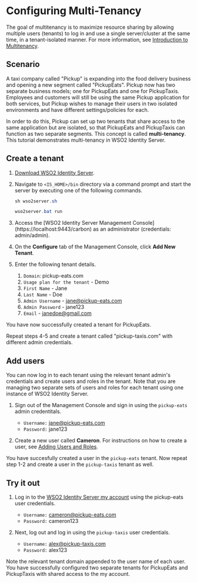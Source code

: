 # Configuring Multi-Tenancy

The goal of multitenancy is to maximize resource sharing by allowing multiple users (tenants) to log in and use a single server/cluster at the same time, in a tenant-isolated manner. For more information, see [Introduction to Multitenancy](../../administer/introduction-to-multitenancy).

## Scenario

A taxi company called "Pickup" is expanding into the food delivery business and opening a new segment called "PickupEats". Pickup now has two separate business models; one for PickupEats and one for PickupTaxis. Employees and customers will still be using the same Pickup application for both services, but Pickup wishes to manage their users in two isolated environments and have different settings/policies for each. 

In order to do this, Pickup can set up two tenants that share access to the same application but are isolated, so that PickupEats and PickupTaxis can function as two separate segments. This concept is called **multi-tenancy**.  This tutorial demonstrates multi-tenancy in WSO2 Identity Server. 

## Create a tenant

1. [Download WSO2 Identity Server](https://wso2.com/identity-and-access-management/).

2. Navigate to `<IS_HOME>/bin` directory via a command prompt and start the server by executing one of the following commands.

    ``` java tab="Linux/MacOS"
    sh wso2server.sh
    ```

    ``` java tab="Windows"
    wso2server.bat run
    ```

3. Access the [WSO2 Identity Server Management Console] (https://localhost:9443/carbon) as an administrator (credentials: admin/admin).

4. On the **Configure** tab of the Management Console, click **Add New Tenant**. 

5. Enter the following tenant details.
    1. `Domain`: pickup-eats.com
    2. `Usage plan for the tenant` - Demo
    3. `First Name` - Jane
    4. `Last Name` - Doe
    5. `Admin Username` - jane@pickup-eats.com
    6. `Admin Password` - jane123
    7. `Email` - janedoe@gmail.com

You have now successfully created a tenant for PickupEats. 
    
Repeat steps 4-5 and create a tenant called "pickup-taxis.com" with different admin credentials. 

## Add users

You can now log in to each tenant using the relevant tenant admin's credentials and create users and roles in the tenant. Note that you are managing two separate sets of users and roles for each tenant using one instance of WSO2 Identity Server.

1. Sign out of the Management Console and sign in using the `pickup-eats` admin credentitals.

    - `Username:` jane@pickup-eats.com
    - `Password:` jane123

2. Create a new user called **Cameron**. For instructions on how to create a user, see [Adding Users and Roles](../../learn/adding-users-and-roles#create-a-user). 

You have succesfully created a user in the `pickup-eats` tenant. Now repeat step 1-2 and create a user in the `pickup-taxis` tenant as well. 

## Try it out

1. Log in to the [WSO2 Identity Server my account](https://localhost:9443/myaccount) using the pickup-eats user
 credentials.

    - `Username:` cameron@pickup-eats.com
    - `Password:` cameron123

2. Next, log out and log in using the `pickup-taxis` user credentials. 

    - `Username:` alex@pickup-taxis.com
    - `Password:` alex123

Note the relevant tenant domain appended to the user name of each user. You have successfully configured two separate
 tenants for PickupEats and PickupTaxis with shared access to the my account.






